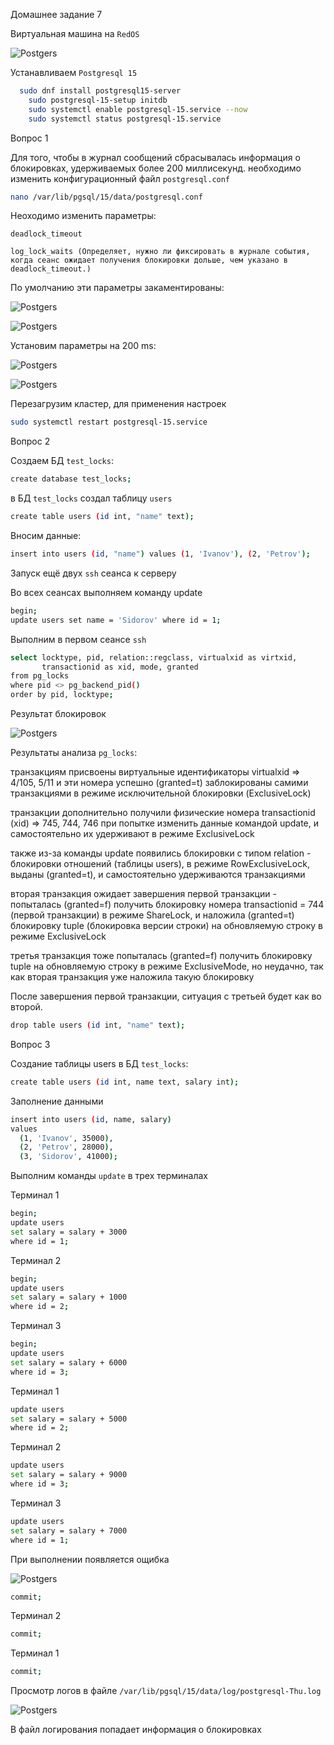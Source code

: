 Домашнее задание 7



Виртуальная машина на `RedOS`


![Postgers](https://github.com/DenisRodin86/Otus/blob/main/unit7/7-1.jpg)



Устанавливаем `Postgresql 15`

```bash
  sudo dnf install postgresql15-server
	sudo postgresql-15-setup initdb
	sudo systemctl enable postgresql-15.service --now
	sudo systemctl status postgresql-15.service
```

Вопрос 1

Для того, чтобы в журнал сообщений сбрасывалась информация о блокировках, удерживаемых более 200 миллисекунд.
необходимо изменить конфигурационный файл `postgresql.conf` 


```bash
nano /var/lib/pgsql/15/data/postgresql.conf
```


Неоходимо изменить параметры:

`deadlock_timeout`

`log_lock_waits (Определяет, нужно ли фиксировать в журнале события, когда сеанс ожидает получения блокировки дольше, чем указано в deadlock_timeout.)`


По умолчанию эти параметры закаментированы:


![Postgers](https://github.com/DenisRodin86/Otus/blob/main/unit7/7-2.jpg)



![Postgers](https://github.com/DenisRodin86/Otus/blob/main/unit7/7-3.jpg)



Установим параметры на 200 ms:



![Postgers](https://github.com/DenisRodin86/Otus/blob/main/unit7/7-4.jpg)



![Postgers](https://github.com/DenisRodin86/Otus/blob/main/unit7/7-5.jpg)



Перезагрузим кластер, для применения настроек


```bash
sudo systemctl restart postgresql-15.service
```


Вопрос 2


Создаем БД `test_locks`:


```bash
create database test_locks;
```


в БД `test_locks` создал таблицу `users`


```bash
create table users (id int, "name" text);
```


Вносим данные:

```bash
insert into users (id, "name") values (1, 'Ivanov'), (2, 'Petrov'); 
```


Запуск ещё двух `ssh` сеанса к серверу


Во всех сеансах выполняем команду update

```bash
begin;
update users set name = 'Sidorov' where id = 1; 
```


Выполним в первом сеансе `ssh`


```bash
select locktype, pid, relation::regclass, virtualxid as virtxid, 
       transactionid as xid, mode, granted 
from pg_locks 
where pid <> pg_backend_pid() 
order by pid, locktype;
```


Результат блокировок


![Postgers](https://github.com/DenisRodin86/Otus/blob/main/unit7/7-6.jpg)



Результаты анализа `pg_locks`:
 
транзакциям присвоены виртуальные идентификаторы virtualxid => 4/105, 5/11 и эти номера успешно (granted=t) заблокированы самими транзакциями в режиме исключительной блокировки (ExclusiveLock)

транзакции дополнительно получили физические номера transactionid (xid) => 745, 744, 746 при попытке изменить данные командой update, и самостоятельно их удерживают в режиме ExclusiveLock

также из-за команды update появились блокировки с типом relation - блокировки отношений (таблицы users), в режиме RowExclusiveLock, выданы (granted=t), и самостоятельно удерживаются транзакциями

вторая транзакция ожидает завершения первой транзакции - попыталась (granted=f) получить блокировку номера transactionid = 744 (первой транзакции) в режиме ShareLock, и наложила (granted=t) блокировку tuple (блокировка версии строки) на обновляемую строку в режиме ExclusiveLock 

третья транзакция тоже попыталась (granted=f) получить блокировку tuple на обновляемую строку в режиме ExclusiveMode, но неудачно, так как вторая транзакция уже наложила такую блокировку

После завершения первой транзакции, ситуация с третьей будет как во второй.


```bash
drop table users (id int, "name" text);
```

Вопрос 3


Создание таблицы users в БД `test_locks`:


```bash
create table users (id int, name text, salary int);
```


Заполнение данными


```bash
insert into users (id, name, salary) 
values 
  (1, 'Ivanov', 35000),
  (2, 'Petrov', 28000),
  (3, 'Sidorov', 41000);
```


Выполним команды `update` в трех терминалах

Терминал 1	

```bash
begin;
update users
set salary = salary + 3000
where id = 1;
```


Терминал 2


```bash
begin;
update users
set salary = salary + 1000
where id = 2;
```


Терминал 3


```bash
begin;
update users
set salary = salary + 6000
where id = 3;
```


Терминал 1


```bash
update users
set salary = salary + 5000
where id = 2;
```


Терминал 2


```bash
update users
set salary = salary + 9000
where id = 3;
```


Терминал 3


```bash
update users
set salary = salary + 7000
where id = 1;
```


При выполнении появляется ощибка



![Postgers](https://github.com/DenisRodin86/Otus/blob/main/unit7/7-7.jpg)



```bash
commit;
```



Терминал 2


```bash
commit;
```



Терминал 1


```bash
commit;
```


Просмотр логов в файле   `/var/lib/pgsql/15/data/log/postgresql-Thu.log`



![Postgers](https://github.com/DenisRodin86/Otus/blob/main/unit7/7-8.jpg)



В файл логирования попадает информация о блокировках




